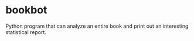 # bookbot
 Python program that can analyze an entire book and print out an interesting statistical report. 

